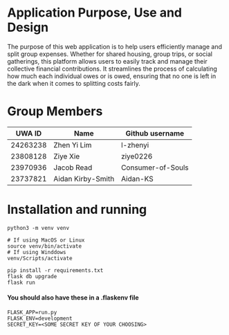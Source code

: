 # Application Purpose, Use and Design
The purpose of this web application is to help users efficiently manage and split group expenses. Whether for shared housing, 
group trips, or social gatherings, this platform allows users to easily track and manage their collective financial contributions. 
It streamlines the process of calculating how much each individual owes or is owed, ensuring that no one is left in the dark when 
it comes to splitting costs fairly.

# Group Members
| UWA ID  | Name | Github username |
| ----------- | ----------- | ----------- |
| 24263238 | Zhen Yi Lim | l-zhenyi |
| 23808128 | Ziye Xie | ziye0226 |
| 23970936 | Jacob Read | Consumer-of-Souls |
| 23737821 | Aidan Kirby-Smith | Aidan-KS |

# Installation and running 
```
python3 -m venv venv

# If using MacOS or Linux
source venv/bin/activate
# If using Winddows
venv/Scripts/activate

pip install -r requirements.txt
flask db upgrade
flask run
```

#### **You should also have these in a .flaskenv file**
```
FLASK_APP=run.py
FLASK_ENV=development
SECRET_KEY=<SOME SECRET KEY OF YOUR CHOOSING>
```
